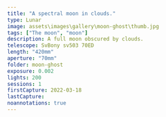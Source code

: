 ```yaml
---
title: "A spectral moon in clouds."
type: Lunar
image: assets\images\gallery\moon-ghost\thumb.jpg
tags: ["The moon", "moon"]
description: A full moon obscured by clouds.
telescope: SvBony sv503 70ED
length: "420mm"
aperture: "70mm"
folder: moon-ghost
exposure: 0.002
lights: 200
sessions: 1
firstCapture: 2022-03-18
lastCapture:
noannotations: true
---
```


